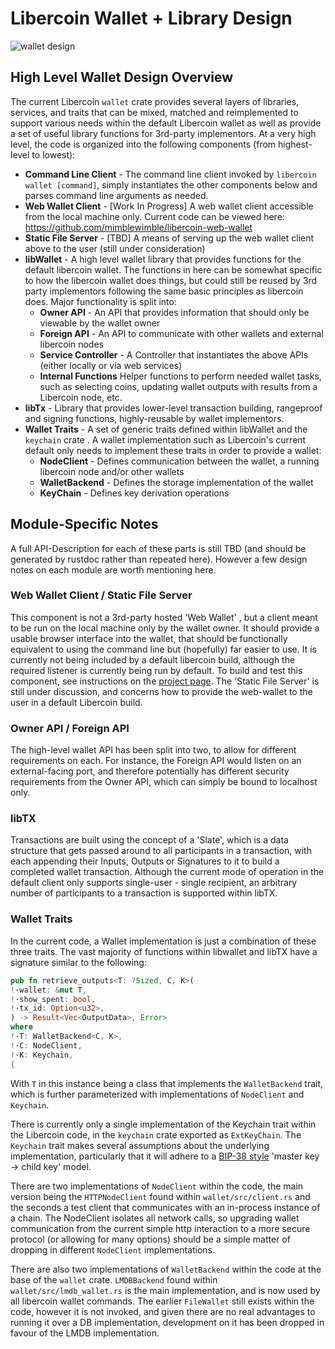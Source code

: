 # Libercoin Wallet + Library Design

![wallet design](wallet-arch.png)

## High Level Wallet Design Overview

The current Libercoin `wallet` crate provides several layers of libraries, services, and traits that can be mixed, matched and reimplemented to support
various needs within the default Libercoin wallet as well as provide a set of useful library functions for 3rd-party implementors. At a very high level,
the code is organized into the following components (from highest-level to lowest):

* **Command Line Client** - The command line client invoked by `libercoin wallet [command]`, simply instantiates the other components below
    and parses command line arguments as needed.
* **Web Wallet Client** - [Work In Progress]  A web wallet client accessible from the local machine only. Current code can be viewed here:
  https://github.com/mimblewimble/libercoin-web-wallet
* **Static File Server** - [TBD] A means of serving up the web wallet client above to the user (still under consideration)
* **libWallet** - A high level wallet library that provides functions for the default libercoin wallet. The functions in here can be somewhat
  specific to how the libercoin wallet does things, but could still be reused by 3rd party implementors following the same basic principles as libercoin
  does. Major functionality is split into:
  * **Owner API** - An API that provides information that should only be viewable by the wallet owner
  * **Foreign API** - An API to communicate with other wallets and external libercoin nodes
  * **Service Controller** - A Controller that instantiates the above APIs (either locally or via web services)
  * **Internal Functions** Helper functions to perform needed wallet tasks, such as selecting coins, updating wallet outputs with
  results from a Libercoin node, etc.
* **libTx** - Library that provides lower-level transaction building, rangeproof and signing functions, highly-reusable by wallet implementors.
* **Wallet Traits** - A set of generic traits defined within libWallet and the `keychain` crate . A wallet implementation such as Libercoin's current
  default only needs to implement these traits in order to provide a wallet:
  * **NodeClient** - Defines communication between the wallet, a running libercoin node and/or other wallets
  * **WalletBackend** - Defines the storage implementation of the wallet
  * **KeyChain** - Defines key derivation operations
  
## Module-Specific Notes

A full API-Description for each of these parts is still TBD (and should be generated by rustdoc rather than repeated here). However a few design
notes on each module are worth mentioning here.

### Web Wallet Client / Static File Server

This component is not a 3rd-party hosted 'Web Wallet' , but a client meant to be run on the local machine only by the wallet owner. It should provide
a usable browser interface into the wallet, that should be functionally equivalent to using the command line but (hopefully) far easier to use.
It is currently not being included by a default libercoin build, although the required listener is currently being run by default. To build and test this
component, see instructions on the [project page](https://github.com/mimblewimble/libercoin-web-wallet). The 'Static File Server' is still under
discussion, and concerns how to provide the web-wallet to the user in a default Libercoin build.

### Owner API / Foreign API

The high-level wallet API has been split into two, to allow for different requirements on each. For instance, the Foreign API would listen on
an external-facing port, and therefore potentially has different security requirements from the Owner API, which can simply be bound to localhost
only.

### libTX

Transactions are built using the concept of a 'Slate', which is a data structure that gets passed around to all participants in a transaction,
with each appending their Inputs, Outputs or Signatures to it to build a completed wallet transaction. Although the current mode of operation in
the default client only supports single-user - single recipient, an arbitrary number of participants to a transaction is supported within libTX.

### Wallet Traits

In the current code, a Wallet implementation is just a combination of these three traits. The vast majority of functions within libwallet
and libTX have a signature similar to the following:

```rust
pub fn retrieve_outputs<T: ?Sized, C, K>(
!·wallet: &mut T,
!·show_spent: bool,
!·tx_id: Option<u32>,
) -> Result<Vec<OutputData>, Error>
where
!·T: WalletBackend<C, K>,
!·C: NodeClient,
!·K: Keychain,
{  
```

With `T` in this instance being a class that implements  the `WalletBackend` trait, which is further parameterized with implementations of
`NodeClient` and `Keychain`.

There is currently only a single implementation of the Keychain trait within the Libercoin code, in the `keychain` crate exported as `ExtKeyChain`.
The `Keychain` trait makes several assumptions about the underlying implementation, particularly that it will adhere to a
[BIP-38 style](https://github.com/bitcoin/bips/blob/master/bip-0038.mediawiki) 'master key -> child key' model.

There are two implementations of `NodeClient` within the code, the main version being the `HTTPNodeClient` found within `wallet/src/client.rs` and
the seconds a test client that communicates with an in-process instance of a chain. The NodeClient isolates all network calls, so upgrading wallet
communication from the current simple http interaction to a more secure protocol (or allowing for many options) should be a simple
matter of dropping in different `NodeClient` implementations.

There are also two implementations of `WalletBackend` within the code at the base of the `wallet` crate. `LMDBBackend` found within
`wallet/src/lmdb_wallet.rs` is the main implementation, and is now used by all libercoin wallet commands. The earlier `FileWallet` still exists
within the code, however it is not invoked, and given there are no real advantages to running it over a DB implementation, development on it
has been dropped in favour of the LMDB implementation.